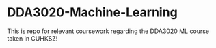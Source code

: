 # DDA3020-Machine-Learning
This is repo for relevant coursework regarding the DDA3020 ML course taken in CUHKSZ!
